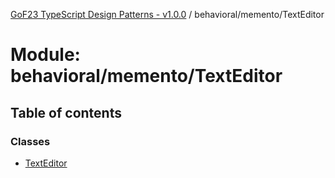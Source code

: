 [GoF23 TypeScript Design Patterns - v1.0.0](../README.md) / behavioral/memento/TextEditor

# Module: behavioral/memento/TextEditor

## Table of contents

### Classes

- [TextEditor](../classes/behavioral_memento_TextEditor.TextEditor.md)
